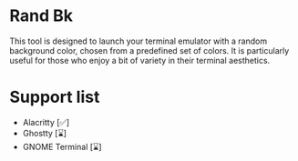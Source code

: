 # Rand Bk

This tool is designed to launch your terminal emulator with a random background color, chosen from a predefined set of colors.
It is particularly useful for those who enjoy a bit of variety in their terminal aesthetics.

# Support list

- Alacritty [✅]
- Ghostty [⌛]
- GNOME Terminal [⌛]

